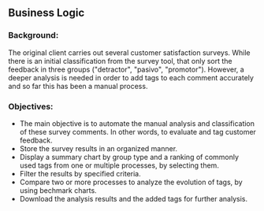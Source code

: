 ## Business Logic

### Background:
The original client carries out several customer satisfaction surveys.
While there is an initial classification from the survey tool, that only sort the feedback in three groups ("detractor", "pasivo", "promotor"). However, a deeper analysis is needed in order to add tags to each comment accurately and so far this has been a manual process.

### Objectives:
- The main objective is to automate the manual analysis and classification of these survey comments. In other words, to evaluate and tag customer feedback.
- Store the survey results in an organized manner.
- Display a summary chart by group type and a ranking of commonly used tags from one or multiple processes, by selecting them.
- Filter the results by specified criteria.
- Compare two or more processes to analyze the evolution of tags, by using bechmark charts. 
- Download the analysis results and the added tags for further analysis.

